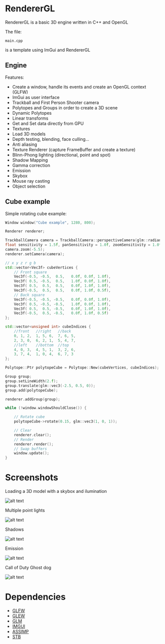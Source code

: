 # RendererGL

RendererGL is a basic 3D engine written in C++ and OpenGL

The file:

```
main.cpp
```

is a template using ImGui and RendererGL

## Engine

Features:

* Create a window, handle its events and create an OpenGL context (GLFW)
* ImGui as user interface
* Trackball and First Person Shooter camera
* Polytopes and Groups in order to create a 3D scene
* Dynamic Polytopes
* Linear transforms
* Get and Set data directly from GPU
* Textures
* Load 3D models
* Depth testing, blending, face culling...
* Anti aliasing
* Texture Renderer (capture FrameBuffer and create a texture)
* Blinn-Phong lighting (directional, point and spot)
* Shadow Mapping
* Gamma correction
* Emission
* Skybox
* Mouse ray casting
* Object selection

## Cube example

Simple rotating cube example:

```cpp
Window window("Cube example", 1280, 800);

Renderer renderer;

TrackballCamera camera = TrackballCamera::perspectiveCamera(glm::radians(45.0f), window.getWidth() / window.getHeight(), 0.1, 1000);
float sensitivity = 1.5f, panSensitivity = 1.0f, zoomSensitivity = 1.0f;
camera.zoom(-5.5);
renderer.setCamera(camera);

// x y z r g b
std::vector<Vec3f> cubeVertices {
    // Front square
    Vec3f(-0.5, -0.5,  0.5,   0.0f, 0.0f, 1.0f),
    Vec3f( 0.5, -0.5,  0.5,   1.0f, 0.0f, 1.0f),
    Vec3f( 0.5,  0.5,  0.5,   0.0f, 1.0f, 1.0f),
    Vec3f(-0.5,  0.5,  0.5,   0.0f, 1.0f, 0.5f),
    // Back square
    Vec3f(-0.5, -0.5, -0.5,   0.0f, 0.0f, 1.0f),
    Vec3f( 0.5, -0.5, -0.5,   1.0f, 0.0f, 1.0f),
    Vec3f( 0.5,  0.5, -0.5,   0.0f, 1.0f, 1.0f),
    Vec3f(-0.5,  0.5, -0.5,   0.0f, 1.0f, 0.5f)
};

std::vector<unsigned int> cubeIndices {
    //front   //right   //back
    0, 1, 2,  1, 5, 6,  7, 6, 5,
    2, 3, 0,  6, 2, 1,  5, 4, 7,
    //left    //bottom  //top
    4, 0, 3,  4, 5, 1,  3, 2, 6,
    3, 7, 4,  1, 0, 4,  6, 7, 3 
};

Polytope::Ptr polytopeCube = Polytope::New(cubeVertices, cubeIndices);

Group group;
group.setLineWidth(2.f);
group.translate(glm::vec3(-2.5, 0.5, 0));
group.add(polytopeCube);

renderer.addGroup(group);

while (!window.windowShouldClose()) {

    // Rotate cube
    polytopeCube->rotate(0.15, glm::vec3(1, 0, 1));

    // Clear
    renderer.clear();
    // Render
    renderer.render();
    // Swap buffers
    window.update();
}
```

# Screenshots

Loading a 3D model with a skybox and ilumination

![alt text](https://github.com/MorcilloSanz/RendererGL/blob/main/img/skybox.gif)  

Multiple point lights

![alt text](https://github.com/MorcilloSanz/RendererGL/blob/main/img/lighting.png)

Shadows

![alt text](https://github.com/MorcilloSanz/RendererGL/blob/main/img/shadows.png)

Emission

![alt text](https://github.com/MorcilloSanz/RendererGL/blob/main/img/emission.png)

Call of Duty Ghost dog

![alt text](https://github.com/MorcilloSanz/RendererGL/blob/main/img/2.png)

# Dependencies

* [GLFW](https://github.com/glfw/glfw)
* [GLEW](https://github.com/nigels-com/glew)
* [GLM](https://github.com/g-truc/glm)
* [IMGUI](https://github.com/ocornut/imgui)
* [ASSIMP](https://github.com/assimp/assimp)
* [STB](https://github.com/nothings/stb)